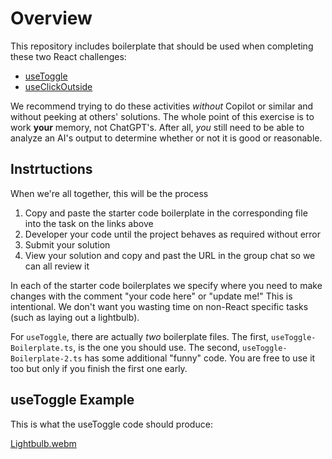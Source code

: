 # Overview

This repository includes boilerplate that should be used when completing these two React challenges:

- [useToggle](https://bigfrontend.dev/react/useToggle)
- [useClickOutside](https://bigfrontend.dev/react/useclickoutside)

We recommend trying to do these activities _without_ Copilot or similar and without peeking at others' solutions. The whole point of this exercise is to work **your** memory, not ChatGPT's. After all, _you_ still need to be able to analyze an AI's output to determine whether or not it is good or reasonable.

## Instrtuctions

When we're all together, this will be the process

1. Copy and paste the starter code boilerplate in the corresponding file into the task on the links above
2. Developer your code until the project behaves as required without error
3. Submit your solution
4. View your solution and copy and past the URL in the group chat so we can all review it

In each of the starter code boilerplates we specify where you need to make changes with the comment "your code here" or "update me!" This is intentional. We don't want you wasting time on non-React specific tasks (such as laying out a lightbulb).

For `useToggle`, there are actually _two_ boilerplate files. The first, `useToggle-Boilerplate.ts`, is the one you should use. The second, `useToggle-Boilerplate-2.ts` has some additional "funny" code. You are free to use it too but only if you finish the first one early.

## useToggle Example

This is what the useToggle code should produce:

[Lightbulb.webm](https://github.com/user-attachments/assets/ca4438d4-6b02-4c30-b230-429cc5c1ce81)

